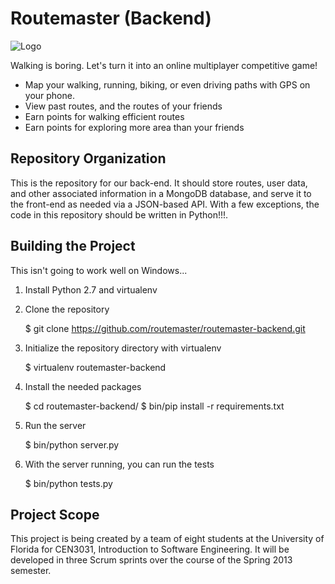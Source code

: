 Routemaster (Backend)
=====================

![Logo](https://www.cise.ufl.edu/~woodruff/routemaster/logo_small.png)

Walking is boring. Let's turn it into an online multiplayer competitive game!

- Map your walking, running, biking, or even driving paths with GPS on your
  phone.
- View past routes, and the routes of your friends
- Earn points for walking efficient routes
- Earn points for exploring more area than your friends

Repository Organization
-----------------------

This is the repository for our back-end. It should store routes, user data, and
other associated information in a MongoDB database, and serve it to the
front-end as needed via a JSON-based API. With a few exceptions, the code in
this repository should be written in Python!!!.

Building the Project
--------------------

This isn't going to work well on Windows...

1. Install Python 2.7 and virtualenv

2. Clone the repository

    $ git clone https://github.com/routemaster/routemaster-backend.git

3. Initialize the repository directory with virtualenv

    $ virtualenv routemaster-backend

4. Install the needed packages

    $ cd routemaster-backend/
    $ bin/pip install -r requirements.txt

3. Run the server

    $ bin/python server.py

4. With the server running, you can run the tests

    $ bin/python tests.py

Project Scope
-------------

This project is being created by a team of eight students at the University of
Florida for CEN3031, Introduction to Software Engineering. It will be developed
in three Scrum sprints over the course of the Spring 2013 semester.
